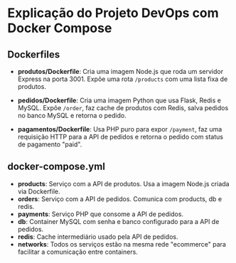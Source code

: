# Explicação do Projeto DevOps com Docker Compose

## Dockerfiles

- **produtos/Dockerfile**: Cria uma imagem Node.js que roda um servidor Express na porta 3001. Expõe uma rota `/products` com uma lista fixa de produtos.

- **pedidos/Dockerfile**: Cria uma imagem Python que usa Flask, Redis e MySQL. Expõe `/order`, faz cache de produtos com Redis, salva pedidos no banco MySQL e retorna o pedido.

- **pagamentos/Dockerfile**: Usa PHP puro para expor `/payment`, faz uma requisição HTTP para a API de pedidos e retorna o pedido com status de pagamento "paid".

## docker-compose.yml

- **products**: Serviço com a API de produtos. Usa a imagem Node.js criada via Dockerfile.
- **orders**: Serviço com a API de pedidos. Comunica com products, db e redis.
- **payments**: Serviço PHP que consome a API de pedidos.
- **db**: Container MySQL com senha e banco configurado para a API de pedidos.
- **redis**: Cache intermediário usado pela API de pedidos.
- **networks**: Todos os serviços estão na mesma rede "ecommerce" para facilitar a comunicação entre containers.
